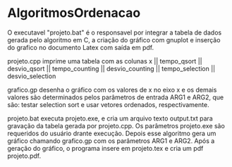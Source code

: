 # AlgoritmosOrdenacao
O executavel "projeto.bat" é o responsavel por integrar a tabela de dados gerada pelo algoritmo em C, a criação do gráfico com gnuplot e inserção do grafico no documento Latex com saída em pdf.

projeto.cpp imprime uma tabela com as colunas
x || tempo_qsort || desvio_qsort || tempo_counting || desvio_counting || tempo_selection || desvio_selection

grafico.gp desenha o gráfico com os valores de x no eixo x e os demais valores são determinados pelos parâmetros de entrada ARG1 e ARG2, que são: testar selection sort e usar vetores ordenados, respectivamente.

projeto.bat executa projeto.exe, e cria um arquivo texto output.txt para gravação da tabela gerada por projeto.cpp. Os parâmetros projeto.exe são requeridos do usuário drante execução. Depois esse algoritmo gera um gráfico chamando grafico.gp com os parâmetros ARG1 e ARG2. Após a geração do gráfico, o programa insere em projeto.tex e cria um pdf projeto.pdf.
